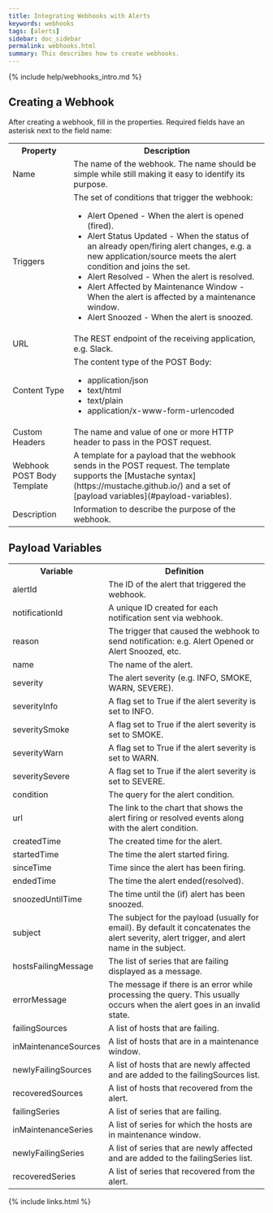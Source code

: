 ```yaml
---
title: Integrating Webhooks with Alerts
keywords: webhooks
tags: [alerts]
sidebar: doc_sidebar
permalink: webhooks.html
summary: This describes how to create webhooks.
---
```


{% include help/webhooks_intro.md %}

## Creating a Webhook

After creating a webhook, fill in the properties. Required fields have an asterisk next to the field name:
<table>
<tbody>
<tr><th>Property</th><th>Description</th></tr>
<tr>
<td>Name</td>
<td>The name of the webhook. The name should be simple while still making it easy to identify its purpose.</td>
</tr>
<tr>
<td>Triggers</td>
<td>The set of conditions that trigger the webhook:
<ul>
<li>Alert Opened - When the alert is opened (fired).</li>
<li>Alert Status Updated - When the status of an already open/firing alert changes, e.g. a new application/source meets the alert condition and joins the set.</li>
<li>Alert Resolved - When the alert is resolved.</li>
<li>Alert Affected by Maintenance Window - When the alert is affected by a maintenance window.</li>
<li>Alert Snoozed - When the alert is snoozed.</li>
</ul>
</td>
</tr>
<tr>
<td>URL</td>
<td>The REST endpoint of the receiving application, e.g. Slack.</td>
</tr>
<tr>
<td>Content Type</td>
<td>The content type of the POST Body:
<ul>
<li>application/json</li>
<li>text/html</li>
<li>text/plain</li>
<li>application/x-www-form-urlencoded</li>
</ul>
</td>
</tr>
<tr>
<td>Custom Headers</td>
<td>The name and value of one or more HTTP header to pass in the POST request.</td>
</tr>
<tr>
<td>Webhook POST Body Template</td>
<td markdown="span">A template for a payload that the webhook sends in the POST request. The template supports the [Mustache syntax](https://mustache.github.io/) and a set of [payload variables](#payload-variables).</td>
</tr>
<tr>
<td>Description</td>
<td>Information to describe the purpose of the webhook.</td>
</tr>
</tbody>
</table>

## Payload Variables

<table>
<tbody>
<tr><th>Variable</th><th>Definition</th></tr>
<tr>
<td>alertId</td>
<td>The ID of the alert that triggered the webhook.</td>
</tr>
<tr>
<td>notificationId</td>
<td>A unique ID created for each notification sent via webhook.</td>
</tr>
<tr>
<td>reason</td>
<td>The trigger that caused the webhook to send notification: e.g. Alert Opened or Alert Snoozed, etc.</td>
</tr>
<tr>
<td>name</td>
<td>The name of the alert.</td>
</tr>
<tr>
<td>severity</td>
<td>The alert severity (e.g. INFO, SMOKE, WARN, SEVERE).</td>
</tr>
<tr>
<td>severityInfo</td>
<td>A flag set to True if the alert severity is set to INFO.</td>
</tr>
<tr>
<td>severitySmoke</td>
<td>A flag set to True if the alert severity is set to SMOKE.</td>
</tr>
<tr>
<td>severityWarn</td>
<td>A flag set to True if the alert severity is set to WARN.</td>
</tr>
<tr>
<td>severitySevere</td>
<td>A flag set to True if the alert severity is set to SEVERE.</td>
</tr>
<tr>
<td>condition</td>
<td>The query for the alert condition.</td>
</tr>
<tr>
<td>url</td>
<td>The link to the chart that shows the alert firing or resolved events along with the alert condition.</td>
</tr>
<tr>
<td>createdTime</td>
<td>The created time for the alert.</td>
</tr>
<tr>
<td>startedTime</td>
<td>The time the alert started firing.
</td>
</tr>
<tr>
<td>sinceTime</td>
<td>Time since the alert has been firing.</td>
</tr>
<tr>
<td>endedTime</td>
<td>The time the alert ended(resolved).</td>
</tr>
<tr>
<td>snoozedUntilTime</td>
<td>The time until the (if) alert has been snoozed.</td>
</tr>
<tr>
<td>subject</td>
<td>The subject for the payload (usually for email). By default it concatenates the alert severity, alert trigger, and alert name in the subject.</td>
</tr>
<tr>
<td>hostsFailingMessage</td>
<td>The list of series that are failing displayed as a message.</td>
</tr>
<tr>
<td>errorMessage</td>
<td>The message if there is an error while processing the query. This usually occurs when the alert goes in an invalid state.</td>
</tr>
<tr>
<td>failingSources</td>
<td>A list of hosts that are failing.</td>
</tr>
<tr>
<td>inMaintenanceSources</td>
<td>A list of hosts that are in a maintenance window.</td>
</tr>
<tr>
<td>newlyFailingSources</td>
<td>A list of hosts that are newly affected and are added to the failingSources list.</td>
</tr>
<tr>
<td>recoveredSources</td>
<td>A list of hosts that recovered from the alert.</td>
</tr>
<tr>
<td>failingSeries</td>
<td>A list of series that are failing.</td>
</tr>
<tr>
<td>inMaintenanceSeries</td>
<td>A list of series for which the hosts are in maintenance window.</td>
</tr>
<tr>
<td>newlyFailingSeries</td>
<td>A list of series that are newly affected and are added to the failingSeries list.</td>
</tr>
<tr>
<td>recoveredSeries</td>
<td>A list of series that recovered from the alert.</td>
</tr>
</tbody>
</table>

{% include links.html %}
